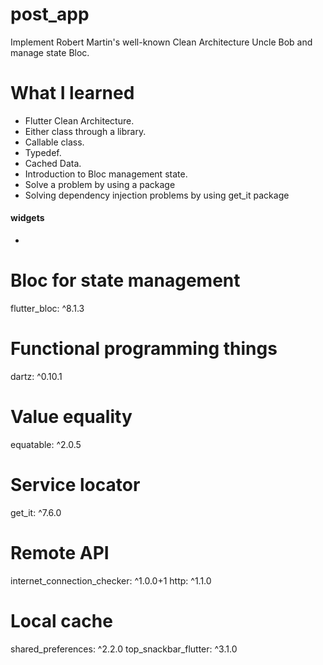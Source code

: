 # post_app
Implement Robert Martin's well-known Clean Architecture Uncle Bob and manage state Bloc.

# What I learned
- Flutter Clean Architecture.
- Either class through a library.
- Callable class.
-  Typedef.
-  Cached Data.
-  Introduction to Bloc management state.
-  Solve a problem by using a package
-  Solving dependency injection problems by using get_it package
 #### widgets
-  




  # Bloc for state management
  flutter_bloc: ^8.1.3
  # Functional programming things
  dartz: ^0.10.1
  # Value equality
  equatable: ^2.0.5
  # Service locator
  get_it: ^7.6.0
  # Remote API
  internet_connection_checker: ^1.0.0+1
  http: ^1.1.0
  # Local cache
  shared_preferences: ^2.2.0
  top_snackbar_flutter: ^3.1.0

